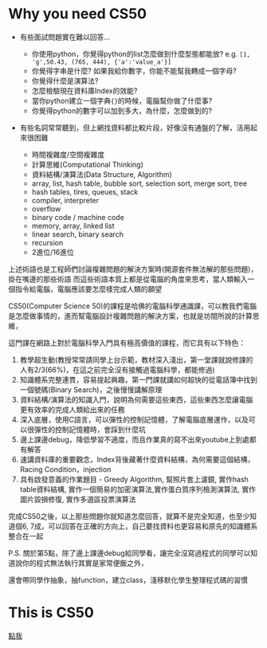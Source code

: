 # Why you need CS50

* 有些面試問題實在難以回答...
  + 你使用python，你覺得python的list怎麼做到什麼型態都能放? e.g. `[1, 'g',50.43, (765, 444), {'a':'value_a'}]`
  + 你覺得字串是什麼? 如果我給你數字，你能不能幫我轉成一個字母?
  + 你覺得什麼是演算法?
  + 怎麼檢驗現在資料庫Index的效能?
  + 當你python建立一個字典`{}`的時候，電腦幫你做了什麼事?
  + 你覺得python的數字可以加到多大，為什麼，怎麼做到的?

* 有些名詞常常聽到，但上網找資料都比較片段，好像沒有通盤的了解，活用起來很困難
  + 時間複雜度/空間複雜度
  + 計算思維(Computational Thinking)
  + 資料結構/演算法(Data Structure, Algorithm)
  + array, list, hash table, bubble sort, selection sort, merge sort, tree
  + hash tables, tires, queues, stack
  + compiler, interpreter
  + overflow
  + binary code / machine code
  + memory, array, linked list
  + linear search, binary search
  + recursion
  + 2進位/16進位

上述術語也是工程師們討論複雜問題的解決方案時(開源套件無法解的那些問題)，掛在嘴邊的那些術語
而這些術語本質上都是從電腦的角度來思考，當人類輸入一個指令給電腦，電腦應該要怎麼樣完成人類的願望

CS50(Computer Science 50)的課程是哈佛的電腦科學通識課，可以教我們電腦是怎麼做事情的，進而幫電腦設計複雜問題的解決方案，也就是坊間所說的計算思維，

這門課在網路上對於電腦科學入門具有極高價值的課程，而它具有以下特色：

1. 教學超生動(教授常常請同學上台示範，教材深入淺出，第一堂課就說修課的人有2/3(66%)，在這之前完全沒有接觸過電腦科學，都能修過)
2. 知識體系完整連貫，容易提起興趣，第一門課就講如何超快的從電話簿中找到一個號碼(Binary Search)，之後慢慢講解原理
3. 資料結構/演算法的知識入門，說明為何需要這些東西，這些東西怎麼讓電腦更有效率的完成人類給出來的任務
4. 深入底層，使用C語言，可以彈性的控制記憶體，了解電腦底層運作，以及可以很彈性的控制記憶體時，會踩到什麼坑
5. 邊上課邊debug，降低學習不適度，而且作業真的寫不出來youtube上到處都有解答
6. 速講資料庫的重要觀念，Index背後藏著什麼資料結構，為何需要這個結構，Racing Condition，injection
7. 具有啟發意義的作業題目 - Greedy Algorithm, 幫照片套上濾鏡, 實作hash table資料結構, 實作一個簡易的加密演算法,實作蛋白質序列檢測演算法, 實作圖片毀損修復, 實作多選區投票演算法

完成CS50之後，以上那些問題你就知道怎麼回答，就算不是完全知道，也至少知道個6, 7成，可以回答在正確的方向上，自己要找資料也更容易和原先的知識體系整合在一起

P.S. 關於第5點，除了邊上課邊debug給同學看，讓完全沒寫過程式的同學可以知道說你的程式無法執行其實是家常便飯之外，

還會帶同學作抽象，抽function，建立class，淺移默化學生整理程式碼的習慣

# This is CS50

[點我](https://cs50.harvard.edu/summer/2020/)
